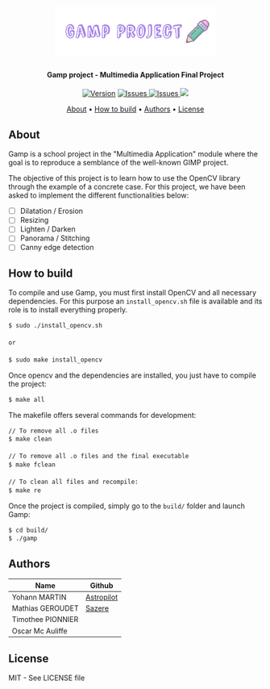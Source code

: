 <h1 align="center">
  <br>
  <img src="./docs/gamp_logo.png" alt="Gamp Project" width="320">
</h1>

<h4 align="center">
Gamp project - Multimedia Application Final Project</h4>

<p align="center">
  <a href="https://github.com/arcreane/gimpisep-x3r0/releases/latest"><img src="https://img.shields.io/github/release/arcreane/gimpisep-x3r0.svg" alt="Version"></a>
  <a href="https://github.com/arcreane/gimpisep-x3r0/issues">
    <img src="https://img.shields.io/github/issues/arcreane/gimpisep-x3r0"
         alt="Issues">
  </a>
  <a href="https://github.com/arcreane/gimpisep-x3r0/pulls">
    <img src="https://img.shields.io/github/issues-pr-raw/arcreane/gimpisep-x3r0"
         alt="Issues">
  </a>
  <img src="https://img.shields.io/badge/Made%20with-%E2%9D%A4%EF%B8%8F-yellow.svg">
</p>

<p align="center">
  <a href="#about">About</a> •
  <a href="#how-to-build">How to build</a> •
  <a href="#authors">Authors</a> •
  <a href="#license">License</a>
</p>

## About

Gamp is a school project in the "Multimedia Application" module where the goal is to reproduce a semblance of the well-known GIMP project.

The objective of this project is to learn how to use the OpenCV library through the example of a concrete case. For this project, we have been asked to implement the different functionalities below:

* [ ] Dilatation / Erosion
* [ ] Resizing
* [ ] Lighten / Darken
* [ ] Panorama / Stitching
* [ ] Canny edge detection

## How to build

To compile and use Gamp, you must first install OpenCV and all necessary dependencies. For this purpose an `install_opencv.sh` file is available and its role is to install everything properly.

```bash
$ sudo ./install_opencv.sh

or

$ sudo make install_opencv
```

Once opencv and the dependencies are installed, you just have to compile the project:

```bash
$ make all
```

The makefile offers several commands for development:
```bash
// To remove all .o files
$ make clean

// To remove all .o files and the final executable
$ make fclean

// To clean all files and recompile:
$ make re
```

Once the project is compiled, simply go to the `build/` folder and launch Gamp:
```bash
$ cd build/
$ ./gamp
```

## Authors

| Name              | Github                                      |
|-------------------|---------------------------------------------|
| Yohann MARTIN     | [Astropilot](https://github.com/Astropilot) |
| Mathias GEROUDET  | [Sazere](https://github.com/Sazere)         |
| Timothee PIONNIER |                                             |
| Oscar Mc Auliffe  |                                             |

## License

MIT - See LICENSE file
